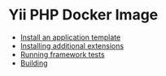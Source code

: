 # Yii PHP Docker Image

- [Install an application template](install-application-template.md)
- [Installing additional extensions](install-extensions.md)
- [Running framework tests](test-framework.md)
- [Building](build-triggers.md)
